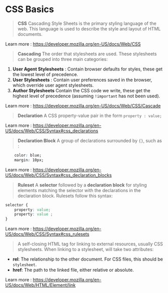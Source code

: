 # CSS Basics

> **CSS**
Cascading Style Sheets is the primary styling language of the web. This language is used to describe the style and layout of HTML documents. 

Learn more : https://developer.mozilla.org/en-US/docs/Web/CSS

> **Cascading**
The order that stylesheets are used. These stylesheets can be grouped into three main categories: 
1. **User Agent Stylesheets** : Contain browser defaults for styles, these get the lowest level of precedence. 
2. **User Stylesheets** : Contain user preferences saved in the browser, which override user agent stylesheets. 
3. **Author Stylesheets** Contain the CSS code we write, these get the highest level of precedence (assuming `!important` has not been used).

Learn more : https://developer.mozilla.org/en-US/docs/Web/CSS/Cascade

> **Declaration**
A CSS property-value pair in the form `property : value;`

Learn more : https://developer.mozilla.org/en-US/docs/Web/CSS/Syntax#css_declarations

> **Declaration Block**
A group of declarations surrounded by `{}`, such as : 

```css
    color: blue; 
    margin: 10px; 
```

Learn more : https://developer.mozilla.org/en-US/docs/Web/CSS/Syntax#css_declaration_blocks

> **Ruleset** 
A **selector** followed by a **declaration block** for styling elements matching the selector with the declarations in the declaration block. Rulesets follow this syntax: 

```css
selector {
    property: value; 
    property: value ; 
}
```

Learn more : https://developer.mozilla.org/en-US/docs/Web/CSS/Syntax#css_rulesets

> **<link>**
A self-closing HTML tag for linking to external resources, usually CSS stylesheets. When linking to a stylesheet, <link> will take two attributes:
- **rel**: The relationship to the other document. For CSS files, this should be `stylesheet`. 
- **href**: The path to the linked file, either relative or absolute. 

Learn more : https://developer.mozilla.org/en-US/docs/Web/HTML/Element/link

